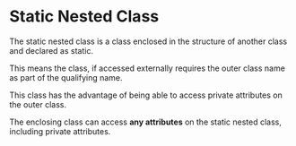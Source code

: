 # Static Nested Class
The static nested class is a class enclosed in the structure of another class and declared as static.

This means the class, if accessed externally requires the outer class name as part of the qualifying name.

This class has the advantage of being able to access private attributes on the outer class.

The enclosing class can access **any attributes** on the static nested class, including private attributes.
